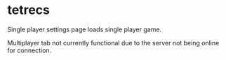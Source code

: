 # tetrecs
Single player settings page loads single player game.

Multiplayer tab not currently functional due to the server not being online for connection.
